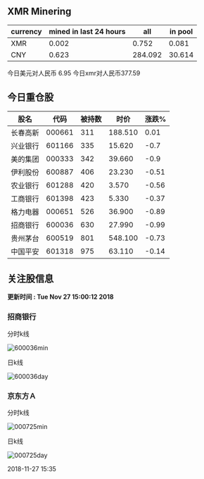 ## XMR Minering

|currency|mined in last 24 hours|all|in pool|
|---|---|---|---|
|XMR|0.002|0.752|0.081|
|CNY|0.623|284.092|30.614|

今日美元对人民币 6.95	今日xmr对人民币377.59


## 今日重仓股 

|股名|代码|被持数|时价|涨跌%|
|---|---|---|---|---|
|长春高新|000661|311|188.510|0.01|
|兴业银行|601166|335|15.620|-0.7|
|美的集团|000333|342|39.660|-0.9|
|伊利股份|600887|406|23.230|-0.51|
|农业银行|601288|420|3.570|-0.56|
|工商银行|601398|423|5.330|-0.37|
|格力电器|000651|526|36.900|-0.89|
|招商银行|600036|630|27.990|-0.99|
|贵州茅台|600519|801|548.100|-0.73|
|中国平安|601318|975|63.110|-0.14|

## 关注股信息
**更新时间 : Tue Nov 27 15:00:12 2018**
### 招商银行 
分时k线

![600036min](http://image.sinajs.cn/newchart/min/n/sh600036.gif)

日k线

![600036day](http://image.sinajs.cn/newchart/daily/n/sh600036.gif)

### 京东方Ａ 
分时k线

![000725min](http://image.sinajs.cn/newchart/min/n/sz000725.gif)

日k线

![000725day](http://image.sinajs.cn/newchart/daily/n/sz000725.gif)

2018-11-27 15:35